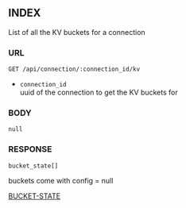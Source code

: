 
## INDEX
List of all the KV buckets for a connection


### URL
```
GET /api/connection/:connection_id/kv
```

- `connection_id`  
uuid of the connection to get the KV buckets for

### BODY
`null`


### RESPONSE
```
bucket_state[]
```
buckets come with config = null

[BUCKET-STATE](./def/bucket-state.md)

